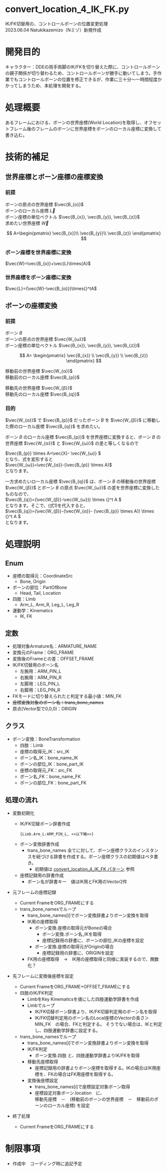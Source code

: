 convert_location_4_IK_FK.py  
===
IK/FK切替用の、コントロールボーンの位置変更処理  
2023.06.04 Natukikazemizo（Nミゾ）新規作成

# 開発目的
キャラクター：DDEの両手両脚のIK/FKを切り替えた際に、コントロールボーンの親子関係が切り替わるため、コントロールボーンが勝手に動いてしまう。手作業でもコントロールボーンの位置を修正できるが、作業に三十分～一時間程度かかってしまうため、本処理を開発する。
# 処理概要
あるフレームにおける、ボーンの世界座標(World Location)を取得し、オフセットフレーム後のフレームのボーンに世界座標をボーンのローカル座標に変換して書き込む。

# 技術的補足
## 世界座標とボーン座標の座標変換
### 前提
ボーンの原点の世界座標  $\vec{B_{o}}$  
ボーンのローカル座標   $\vec{L}$  
ボーン座標の単位ベクトル   $\vec{B_{x}}, \vec{B_{y}}, \vec{B_{z}}$  
求めたい世界座標  $\vec{W}$  

$$
A=\begin{pmatrix}
\vec{B_{x}}\\
\vec{B_{y}}\\
\vec{B_{z}}
\end{pmatrix}
$$

### ボーン座標を世界座標に変換  
$\vec{W}=\vec{B_{o}}+\vec{L}\times{A}$  

### 世界座標をボーン座標に変換
$\vec{L}=(\vec{W}-\vec{B_{o}})\times{}^tA$  

## ボーンの座標変換
### 前提
ボーン $B$  
ボーンの原点の世界座標 $\vec{W_{ω}}$   
ボーン座標の単位ベクトル   $\vec{B_{x}}, \vec{B_{y}}, \vec{B_{z}}$  

$$
A=
\begin{pmatrix} 
\vec{B_{x}} \\ 
\vec{B_{y}} \\
\vec{B_{z}}
\end{pmatrix} 
$$



移動前の世界座標  $\vec{W_{α}}$  
移動前のローカル座標  $\vec{B_{p}}$  

移動先の世界座標  $\vec{W_{β}}$  
移動先のローカル座標  $\vec{B_{q}}$

### 目的
 $\vec{W_{α}}$ で $\vec{B_{p}}$ だったボーン $B$ を  $\vec{W_{β}}$ に移動した際のローカル座標  $\vec{B_{q}}$ を求めたい。  
   
ボーン $B$ のローカル座標 $\vec{B_{p}}$ を世界座標に変換すると、ボーン $B$ の世界座標 $\vec{W_{α}}$  と $\vec{W_{ω}}$ の差と等しくなるので

$\vec{B_{p}} \times A=\vec{X}- \vec{W_{ω}} $  
となり、式を変形すると  
$\vec{W_{ω}}=\vec{W_{α}}-(\vec{B_{p}} \times A)$  
となります。

一方求めたいローカル座標 $\vec{B_{q}}$ は、ボーン $B$ の移動後の世界座標 $\vec{W_{β}}$ とボーン $B$ の原点 $\vec{W_{ω}}$ の差を世界座標に変換したものなので、  
$\vec{B_{q}}=(\vec{W_{β}}-\vec{W_{ω}})  \times {}^t A $  
となります。そこで、(式1)を代入すると、  
$\vec{B_{q}}=(\vec{W_{β}}-(\vec{W_{α}}- (\vec{B_{p}} \times A)) \times {}^t A $  
となります。



# 処理説明
## Enum
* 座標の取得元：CoordinateSrc
  * Bone, Origin
* ボーンの部位：PartOfBone
  * Head, Tail, Location
* 四肢：Limb
  * Arm_L, Arm_R, Leg_L, Leg_R
* 運動学：Kinematics
  * IK, FK


## 定数
* 処理対象Armature名：ARMATURE_NAME
* 変換元のFrame：ORG_FRAME
* 変換後のFrameとの差：OFFSET_FRAME
* IK/FK切替用のボーン名
  * 左腕用：ARM_PIN_L
  * 右腕用：ARM_PIN_R
  * 左脚用：LEG_PIN_L
  * 右脚用：LEG_PIN_R
* FKモードに切り替えられたと判定する最小値：MIN_FK  
* ~~座標変換対象のボーン名：trans_bone_names~~
* 原点(Vector型で0,0,0)：ORIGIN
## クラス
* ボーン変換：BoneTransformation
  * 四肢：Limb
  * 座標の取得元_IK：src_IK
  * ボーン名_IK：bone_name_IK
  * ボーンの部位_IK：bone_part_IK
  * 座標の取得元_FK：src_FK
  * ボーン名_FK：bone_name_FK
  * ボーンの部位_FK：bone_part_FK

## 処理の流れ
* 変数初期化
  * IK/FK切替ボーン辞書作成  
    ```
    {Limb.Arm_L:ARM_PIN_L, <<以下略>>}
    ```
  * ボーン変換辞書作成
    * trans_bone_names 全てに対して、ボーン座標クラスのインスタンスを紐づける辞書を作成する。ボーン座標クラスの初期値はベタ書き。
       * 初期値は
[convert_location_4_IK_FK パターン](https://docs.google.com/spreadsheets/d/1_WTIvTkg_w0k1wFJPyg4sHBb2bkfpKs7Nq4aCRMfrUs/edit?usp=sharing)
参照
  * 座標記録用の辞書作成
    * ボーン名が辞書キー　値はIK用とFK用のVector2件

* 元フレームの座標記録
  * Current FrameをORG_FRAMEにする
  * trans_bone_namesでループ
    * trans_bone_names[i]でボーン変換辞書よりボーン変換を取得
    * IK用の座標取得
      * ボーン変換.座標の取得元がBoneの場合
        * ボーン変換.ボーン名_IKを取得
        *  座標記録用の辞書に、ボーンの部位_IKの座標を設定
      * ボーン変換.座標の取得元がOriginの場合
        * 座標記録用の辞書に、ORIGINを設定
    * FK用の座標取得　→　IK用の座標取得と同様に実装するので、関数化？
* 先フレームに変換後座標を設定
  * Current FrameをORG_FRAME+OFFSET_FRAMEにする
  * 四肢のIK/FK判定
    * LimbをKey Kinematicsを値にした四肢運動学辞書を作成
    * Limbでループ
      * IK/FK切替ボーン辞書より、IK/FK切替判定用のボーン名を取得
      * IK/FK切替判定用のボーン名のLocal座標のVectorの長さ＞MIN_FK　の場合、FKと判定する。
      そうでない場合は、IKと判定し、四肢運動学辞書に設定する。
  * trans_bone_namesでループ
    * trans_bone_names[i]でボーン変換辞書よりボーン変換を取得
    * IK/FK判定
      * ボーン変換.四肢 と、四肢運動学辞書よりIK/FKを取得
    * 移動先座標取得
      * 座標記録用の辞書よりボーン座標を取得する。IKの場合はIK用座標を、FKの場合はFK用座標を取得する。
    * 変換後座標設定
      * trans_bone_names[i]で座標設定対象ボーン取得
      * 座標設定対象ボーン.location　に、  
        移動先座標　－　(移動前のボーンの世界座標　－　移動前のボーンのローカル座標)
        を設定

* 終了処理
  * Current FrameをORG_FRAMEにする  

# 制限事項
* 作成中　コーディング時に追記予定

